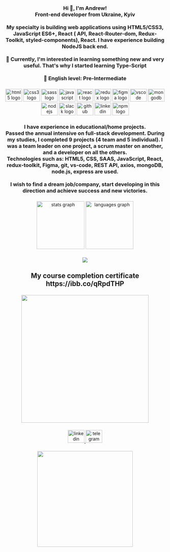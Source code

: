 <h3 align="center">Hi 👋, I'm Andrew!<br>Front-end developer from Ukraine, Kyiv<br><br>My specialty is building web applications using HTML5/CSS3, JavaScript ES6+, React ( API, React-Router-dom, Redux-Toolkit, styled-components), React. I have experience building NodeJS back end.<br><br>🧠 Currently, I'm interested in learning something new and very useful. That's why I started learning Type-Script<br><br>👅 English level: Pre-Intermediate</h3>

###

<div align="center">
  <img src="https://cdn.jsdelivr.net/gh/devicons/devicon/icons/html5/html5-original.svg" height="40" width="52" alt="html5 logo"  />
  <img src="https://cdn.jsdelivr.net/gh/devicons/devicon/icons/css3/css3-original.svg" height="40" width="52" alt="css3 logo"  />
  <img src="https://cdn.jsdelivr.net/gh/devicons/devicon/icons/sass/sass-original.svg" height="40" width="52" alt="sass logo"  />
  <img src="https://cdn.jsdelivr.net/gh/devicons/devicon/icons/javascript/javascript-original.svg" height="40" width="52" alt="javascript logo"  />
  <img src="https://cdn.jsdelivr.net/gh/devicons/devicon/icons/react/react-original.svg" height="40" width="52" alt="react logo"  />
  <img src="https://cdn.jsdelivr.net/gh/devicons/devicon/icons/redux/redux-original.svg" height="40" width="52" alt="redux logo"  />
  <img src="https://cdn.jsdelivr.net/gh/devicons/devicon/icons/figma/figma-original.svg" height="40" width="52" alt="figma logo"  />
  <img src="https://cdn.jsdelivr.net/gh/devicons/devicon/icons/vscode/vscode-original.svg" height="40" width="52" alt="vscode logo"  />
  <img src="https://cdn.jsdelivr.net/gh/devicons/devicon/icons/mongodb/mongodb-original.svg" height="40" width="52" alt="mongodb logo"  />
  <img src="https://cdn.jsdelivr.net/gh/devicons/devicon/icons/nodejs/nodejs-original.svg" height="40" width="52" alt="nodejs logo"  />
  <img src="https://cdn.jsdelivr.net/gh/devicons/devicon/icons/slack/slack-original.svg" height="40" width="52" alt="slack logo"  />
  <img src="https://cdn.jsdelivr.net/gh/devicons/devicon/icons/github/github-original.svg" height="40" width="52" alt="github logo"  />
  <img src="https://cdn.jsdelivr.net/gh/devicons/devicon/icons/linkedin/linkedin-original.svg" height="40" width="52" alt="linkedin logo"  />
  <img src="https://cdn.jsdelivr.net/gh/devicons/devicon/icons/npm/npm-original-wordmark.svg" height="40" width="52" alt="npm logo"  />
</div>

###

<h3 align="center">I have experience in educational/home projects.<br>Passed the annual intensive on full-stack development. During my studies, I completed 9 projects (4 team and 5 individual). I was a team leader on one project, a scrum master on another, and a developer on all the others.<br>Technologies such as: HTML5, CSS, SAAS, JavaScript, React, redux-toolkit, Figma, git, vs-code, REST API, axios, mongoDB, node.js, express are used.<br><br>I wish  to find a dream job/company, start developing in this direction and achieve success and new victories.</h3>

###

<div align="center">
  <img src="https://github-readme-stats.vercel.app/api?hide_title=false&hide_rank=false&show_icons=true&include_all_commits=true&count_private=true&disable_animations=false&theme=dracula&locale=en&hide_border=false&username=OttoCarius" height="150" alt="stats graph"  />
  <img src="https://github-readme-stats.vercel.app/api/top-langs?locale=en&hide_title=false&layout=compact&card_width=320&langs_count=5&theme=dracula&hide_border=false&username=OttoCarius" height="150" alt="languages graph"  />
</div>

###

<div align="center">
  <img src="https://profile-counter.glitch.me/OttoCarius/count.svg?"  />
</div>

###

<div align="left">
</div>

###

<h2 align="center">My course completion certificate https://ibb.co/qRpdTHP</h2>

###

<div align="left">
</div>

###

<div align="center">
  <img height="400" src="https://i.gifer.com/8DDl.gif"  />
</div>

###

<div align="center">
  <a href="https://www.linkedin.com/in/andrew-podlesnyi/" target="_blank">
    <img src="https://raw.githubusercontent.com/maurodesouza/profile-readme-generator/master/src/assets/icons/social/linkedin/default.svg" width="52" height="40" alt="linkedin logo"  />
  </a>
  <a href="https://t.me/andrewreich" target="_blank">
    <img src="https://raw.githubusercontent.com/maurodesouza/profile-readme-generator/master/src/assets/icons/social/telegram/default.svg" width="52" height="40" alt="telegram logo"  />
  </a>
</div>

###


###

<div align="center">
  <img height="300" src="https://i.gifer.com/1pXC.gif"  />
</div>

###

